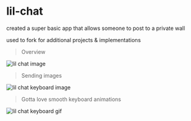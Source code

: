# lil-chat

created a super basic app that allows someone to post to a private wall

used to fork for additional projects & implementations


> Overview

![lil chat image](https://uploads-ssl.webflow.com/5f162b0e0ce5746130d59063/61dc89a8dc7f52652251a6f0_lil%20chat.png)

> Sending images

![lil chat keyboard image](https://uploads-ssl.webflow.com/5f162b0e0ce5746130d59063/61dc89a822f933332be1ee9e_lil%20chat%20_%20images.png)

> Gotta love smooth keyboard animations

![lil chat keyboard gif](https://uploads-ssl.webflow.com/5f162b0e0ce5746130d59063/61dc8acc4f9fc54eee127143_ezgif.com-gif-maker-4.gif)
